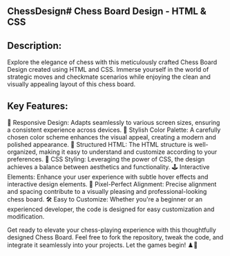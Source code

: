 ## ChessDesign# Chess Board Design - HTML & CSS

## Description:
Explore the elegance of chess with this meticulously crafted Chess Board Design created using HTML and CSS. Immerse yourself in the world of strategic moves and checkmate scenarios while enjoying the clean and visually appealing layout of this chess board.

## Key Features:
🔲 Responsive Design: Adapts seamlessly to various screen sizes, ensuring a consistent experience across devices.
🌈 Stylish Color Palette: A carefully chosen color scheme enhances the visual appeal, creating a modern and polished appearance.
🔗 Structured HTML: The HTML structure is well-organized, making it easy to understand and customize according to your preferences.
🎨 CSS Styling: Leveraging the power of CSS, the design achieves a balance between aesthetics and functionality.
🕹️ Interactive Elements: Enhance your user experience with subtle hover effects and interactive design elements.
📐 Pixel-Perfect Alignment: Precise alignment and spacing contribute to a visually pleasing and professional-looking chess board.
🛠️ Easy to Customize: Whether you're a beginner or an experienced developer, the code is designed for easy customization and modification.

Get ready to elevate your chess-playing experience with this thoughtfully designed Chess Board. Feel free to fork the repository, tweak the code, and integrate it seamlessly into your projects. Let the games begin! ♟️🔧
